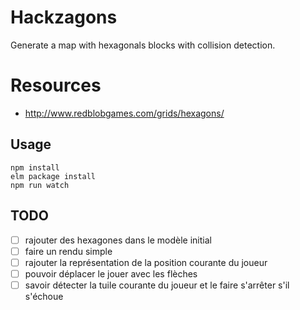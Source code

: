 # Hackzagons

Generate a map with hexagonals blocks with collision detection.

# Resources

 * http://www.redblobgames.com/grids/hexagons/

## Usage

```
npm install
elm package install
npm run watch
```

## TODO

- [ ] rajouter des hexagones dans le modèle initial
- [ ] faire un rendu simple
- [ ] rajouter la représentation de la position courante du joueur
- [ ] pouvoir déplacer le jouer avec les flèches
- [ ] savoir détecter la tuile courante du joueur et le faire s'arrêter s'il s'échoue
